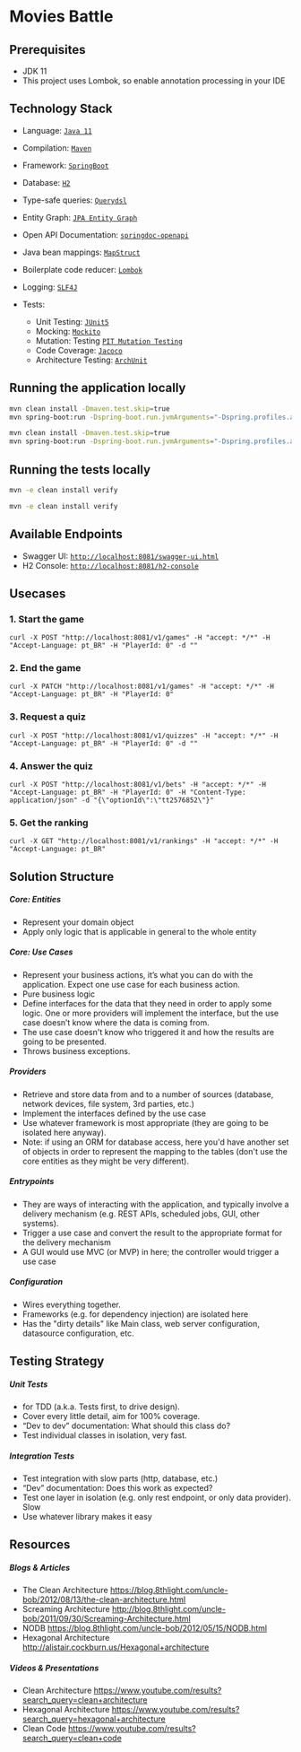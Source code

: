# Movies Battle

## Prerequisites

* JDK 11
* This project uses Lombok, so enable annotation processing in your IDE

## Technology Stack
* Language: [`Java 11`](https://www.java.com/) 
* Compilation: [`Maven`](https://maven.apache.org/)
* Framework: [`SpringBoot`](https://spring.io/projects/spring-boot)
* Database: [`H2`](http://h2database.com/)
* Type-safe queries: [`Querydsl`](http://www.querydsl.com/)
* Entity Graph: [`JPA Entity Graph`](https://cosium.github.io/making-jpa-great-again/)
* Open API Documentation: [`springdoc-openapi`](https://springdoc.org/)
* Java bean mappings: [`MapStruct`](https://mapstruct.org/)
* Boilerplate code reducer: [`Lombok`](https://projectlombok.org/)
* Logging: [`SLF4J`](https://www.slf4j.org/)

* Tests: 
    * Unit Testing: [`JUnit5`](https://junit.org/junit5/docs/current/user-guide/) 
    * Mocking: [`Mockito`](https://site.mockito.org/)
    * Mutation: Testing [`PIT Mutation Testing`](https://pitest.org/)
    * Code Coverage: [`Jacoco`](https://www.jacoco.org)
    * Architecture Testing: [`ArchUnit`](https://www.archunit.org/)

## Running the application locally

```sh Windows
mvn clean install -Dmaven.test.skip=true
mvn spring-boot:run -Dspring-boot.run.jvmArguments="-Dspring.profiles.active=test" -f ./configuration
```
```sh Linux
mvn clean install -Dmaven.test.skip=true
mvn spring-boot:run -Dspring-boot.run.jvmArguments="-Dspring.profiles.active=test" -f ./configuration
```

## Running the tests locally
```sh Windows
mvn -e clean install verify
```
```sh Linux
mvn -e clean install verify
```

## Available Endpoints

* Swagger UI: [`http://localhost:8081/swagger-ui.html`](http://localhost:8081/swagger-ui.html)
* H2 Console: [`http://localhost:8081/h2-console`](http://localhost:8081/h2-console)

## Usecases

### 1. Start the game
```
curl -X POST "http://localhost:8081/v1/games" -H "accept: */*" -H "Accept-Language: pt_BR" -H "PlayerId: 0" -d ""
```

### 2. End the game
```
curl -X PATCH "http://localhost:8081/v1/games" -H "accept: */*" -H "Accept-Language: pt_BR" -H "PlayerId: 0"
```

### 3. Request a quiz
```
curl -X POST "http://localhost:8081/v1/quizzes" -H "accept: */*" -H "Accept-Language: pt_BR" -H "PlayerId: 0" -d ""
```

### 4. Answer the quiz
```
curl -X POST "http://localhost:8081/v1/bets" -H "accept: */*" -H "Accept-Language: pt_BR" -H "PlayerId: 0" -H "Content-Type: application/json" -d "{\"optionId\":\"tt2576852\"}"
```

### 5. Get the ranking
```
curl -X GET "http://localhost:8081/v1/rankings" -H "accept: */*" -H "Accept-Language: pt_BR"
```

## Solution Structure

##### Core: Entities
* Represent your domain object
* Apply only logic that is applicable in general to the whole entity

##### Core: Use Cases
* Represent your business actions, it’s what you can do with the application. Expect one use case for each business action.
* Pure business logic
* Define interfaces for the data that they need in order to apply some logic. One or more providers will implement the interface, but the use case doesn’t know where the data is coming from.
* The use case doesn't know who triggered it and how the results are going to be presented.
* Throws business exceptions.

##### Providers
* Retrieve and store data from and to a number of sources (database, network devices, file system, 3rd parties, etc.)
* Implement the interfaces defined by the use case
* Use whatever framework is most appropriate (they are going to be isolated here anyway).
* Note: if using an ORM for database access, here you'd have another set of objects in order to represent the mapping to the tables (don't use the core entities as they might be very different).

##### Entrypoints
* They are ways of interacting with the application, and typically involve a delivery mechanism (e.g. REST APIs, scheduled jobs, GUI, other systems).
* Trigger a use case and convert the result to the appropriate format for the delivery mechanism
* A GUI would use MVC (or MVP) in here; the controller would trigger a use case

##### Configuration
* Wires everything together.
* Frameworks (e.g. for dependency injection) are isolated here
* Has the "dirty details" like Main class, web server configuration, datasource configuration, etc.

## Testing Strategy
##### Unit Tests
* for TDD (a.k.a. Tests first, to drive design).
* Cover every little detail, aim for 100% coverage.
* “Dev to dev” documentation: What should this class do?
* Test individual classes in isolation, very fast.

##### Integration Tests
* Test integration with slow parts (http, database, etc.)
* “Dev” documentation: Does this work as expected?
* Test one layer in isolation (e.g. only rest endpoint, or only data provider). Slow
* Use whatever library makes it easy

## Resources
##### Blogs & Articles
* The Clean Architecture https://blog.8thlight.com/uncle-bob/2012/08/13/the-clean-architecture.html
* Screaming Architecture http://blog.8thlight.com/uncle-bob/2011/09/30/Screaming-Architecture.html
* NODB https://blog.8thlight.com/uncle-bob/2012/05/15/NODB.html
* Hexagonal Architecture http://alistair.cockburn.us/Hexagonal+architecture

##### Videos & Presentations
* Clean Architecture https://www.youtube.com/results?search_query=clean+architecture
* Hexagonal Architecture https://www.youtube.com/results?search_query=hexagonal+architecture
* Clean Code https://www.youtube.com/results?search_query=clean+code
